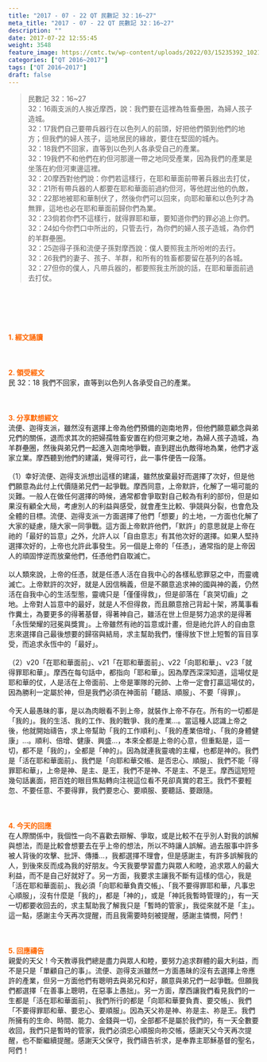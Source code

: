 ```yaml
---
title: "2017 - 07 - 22 QT 民數記 32：16~27"
meta_title: "2017 - 07 - 22 QT 民數記 32：16~27"
description: ""
date: 2017-07-22 12:55:45
weight: 3548
feature_image: https://cmtc.tw/wp-content/uploads/2022/03/15235392_10211799862337740_180693556567566654_o-1.webp
categories: ["QT 2016~2017"]
tags: ["QT 2016~2017"]
draft: false
---
```


<blockquote>民數記 32：16~27<br />
32：16兩支派的人挨近摩西，說：我們要在這裡為牲畜壘圈，為婦人孩子造城。<br />
32：17我們自己要帶兵器行在以色列人的前頭，好把他們領到他們的地方；但我們的婦人孩子，這地居民的緣故，要住在堅固的城內。<br />
32：18我們不回家，直等到以色列人各承受自己的產業。<br />
32：19我們不和他們在約但河那邊一帶之地同受產業，因為我們的產業是坐落在約但河東邊這裡。<br />
32：20摩西對他們說：你們若這樣行，在耶和華面前帶著兵器出去打仗，<br />
32：21所有帶兵器的人都要在耶和華面前過約但河，等他趕出他的仇敵，<br />
32：22那地被耶和華制伏了，然後你們可以回來，向耶和華和以色列才為無罪，這地也必在耶和華面前歸你們為業。<br />
32：23倘若你們不這樣行，就得罪耶和華，要知道你們的罪必追上你們。<br />
32：24如今你們口中所出的，只管去行，為你們的婦人孩子造城，為你們的羊群壘圈。<br />
32：25迦得子孫和流便子孫對摩西說：僕人要照我主所吩咐的去行。<br />
32：26我們的妻子、孩子、羊群，和所有的牲畜都要留在基列的各城。<br />
32：27但你的僕人，凡帶兵器的，都要照我主所說的話，在耶和華面前過去打仗。</blockquote><br />
&nbsp;<br />
<br />
&nbsp;<br />
<br />
<span style="color: #ff6600;"><strong>1. </strong><strong>經文誦讀</strong></span><br />
<br />
<span style="color: #ff6600;"><strong> </strong></span><br />
<br />
<span style="color: #ff6600;"><strong>2. </strong><strong>領受經文<br />
</strong></span>民 32：18 我們不回家，直等到以色列人各承受自己的產業。<br />
<br />
&nbsp;<br />
<br />
<span style="color: #ff6600;"><strong>3. 分享默想經文<br />
</strong></span>流便、迦得支派，雖然沒有選擇上帝為他們預備的迦南地界，但他們願意顧念與弟兄們的關係，退而求其次的把婦孺牲畜安置在約但河東之地，為婦人孩子造城，為羊群壘圈，然後與弟兄們一起進入迦南地爭戰，直到趕出仇敵得地為業，他們才返家立業。摩西聽到他們的建議，覺得可行，此一事件便告一段落。<br />
<br />
（1）幸好流便、迦得支派想出這樣的建議，雖然放棄最好而選擇了次好，但是他們願意為此付上代價隨弟兄們一起爭戰。摩西同意，上帝默許，化解了一場可能的災難。一般人在做任何選擇的時候，通常都會爭取對自己較為有利的部份，但是如果沒有顧全大局，考慮別人的利益與感受，就會產生比較、爭競與分裂，也會危及全體的目標。流便、迦得支派一方面選擇了他們「想要」的土地，一方面也化解了大家的疑慮，隨大家一同爭戰。這方面上帝默許他們，「默許」的意思就是上帝在祂的「最好的旨意」之外，允許人以「自由意志」有其他次好的選擇。如果人堅持選擇次好的，上帝也允許此事發生。另一個是上帝的「任憑」，通常指的是上帝因人的頑固悖逆而放棄他們，任憑他們自取滅亡。<br />
<br />
以人類來說，上帝的任憑，就是任憑人活在自我中心的各樣私慾罪惡之中，而靈魂滅亡。上帝默許的次好，就是人因信稱義，但是不願意追求神的國與神的義，仍然活在自我中心的生活型態，靈魂只是「僅僅得救」，但是卻落在「哀哭切齒」之地。上帝對人旨意中的最好，就是人不但得救，而且願意捨己背起十架，將萬事看作糞土，為要更多的得著基督，得著神自己，雖活在世上但是努力追求的是得著「永恆榮耀的冠冕與獎賞」。上帝雖然有祂的旨意或計畫，但是祂允許人的自由意志來選擇自己最後想要的歸宿與結局，求主幫助我們，懂得放下世上短暫的盲目享受，而追求永恆中的「最好」。<br />
<br />
（2）v20「在耶和華面前」、v21「在耶和華面前」、v22「向耶和華」、v23「就得罪耶和華」。摩西在每句話中，都指向「耶和華」。因為摩西深深知道，這場仗是耶和華的仗，人是活在上帝面前、上帝是軍隊的元帥、上帝一定會打贏這場仗的，因為勝利一定屬於神，但是我們必須在神面前「聽話、順服」、不要「得罪」。<br />
<br />
今天人最愚昧的事，是以為肉眼看不到上帝，就裝作上帝不存在。所有的一切都是「我的」。我的生活、我的工作、我的戰爭、我的產業…。當這種人認識上帝之後，他就開始禱告，求上帝幫助「我的工作順利」、「我的產業倍增」、「我的身體健康」…。順利、倍增、健康、興盛…，本來全都是上帝的心意，但重點是，這一切，都不是「我的」，全都是「神的」。因為就連我靈魂的主權，也都是神的。我們是「活在耶和華面前」、我們是「向耶和華交帳、是否忠心、順服」、我們不能「得罪耶和華」，上帝是神、是主、是王，我們不是神、不是主、不是王。摩西這短短幾句話裏面，把百姓的眼目焦點轉向注視這位看不見卻真實的君王。我們不要輕忽、不要任意、不要得罪，我們要忠心、要順服、要聽話、要跟隨。<br />
<br />
&nbsp;<br />
<br />
<span style="color: #ff6600;"><strong>4. 今天的回應<br />
</strong></span>在人際關係中，我個性一向不喜歡去辯解、爭取，或是比較不在乎別人對我的誤解與想法，而是比較會想要去在乎上帝的想法，所以不時讓人誤解。過去服事中許多被人背後的攻擊、批評、傳播…，我都選擇不理會，但是感謝主，有許多誤解我的人，到後來反而成為我的好朋友。今天我要學習盡力與眾人和睦，追求眾人的最大利益，而不是自己好就好了。另一方面，我要求主讓我不斷有這樣的信心，我是「活在耶和華面前」、我必須「向耶和華負責交帳」、「我不要得罪耶和華，凡事忠心順服」，沒有什麼是「我的」，都是「神的」，或是「神託我暫時管理的」，有一天一切都要收回去的，求主幫助我了解我只是「暫時的管家」，我從來就不是「主」。這一點，感謝主今天再次提醒，而且我需要時刻被提醒，感謝主憐憫，阿們！<br />
<br />
&nbsp;<br />
<br />
<span style="color: #ff6600;"><strong>5. 回應禱告<br />
</strong></span>親愛的天父！今天教導我們總是盡力與眾人和睦，要努力追求群體的最大利益，而不是只是「單顧自己的事」。流便、迦得支派雖然一方面愚昧的沒有去選擇上帝應許的產業，但另一方面他們有聰明去與弟兄和好，願意與弟兄們一起爭戰。但願我們都選擇「在善事上聰明，在惡事上愚拙」。另一方面，摩西讓我們看見我們的一生都是「活在耶和華面前」、我們所行的都是「向耶和華要負責、要交帳」、我們「不要得罪耶和華、要忠心、要順服」。因為天父祢是神、祢是主、祢是王。我們所擁有的生命、時間、能力、金錢與一切，全部都不是屬於我們的，有一天全數要收回，我們只是暫時的管家，我們必須忠心順服向祢交帳，感謝天父今天再次提醒，也不斷繼續提醒。感謝天父保守，我們禱告祈求，是奉靠主耶穌基督的聖名，阿們！
        